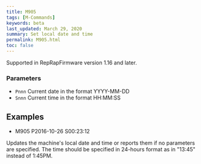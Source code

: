 ```yaml
---
title: M905
tags: [M-Commands] 
keywords: beta 
last_updated: March 29, 2020 
summary: Set local date and time 
permalink: M905.html
toc: false 
---
```



Supported in RepRapFirmware version 1.16 and later.

### Parameters

* `Pnnn` Current date in the format YYYY-MM-DD
* `Snnn` Current time in the format HH:MM:SS

## Examples

* M905 P2016-10-26 S00:23:12

Updates the machine's local date and time or reports them if no parameters are specified. The time should be specified in 24-hours format as in "13:45" instead of 1:45PM.

